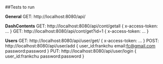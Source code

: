 ##Tests to run

**General**
GET: http://localhost:8080/api/

**DashContents**
GET: http://localhost:8080/api/cont/getall
{
    x-access-token: ...
}
GET: http://localhost:8080/api/cont/get?id=1
{
    x-access-token: ...
}

**Users**
GET: http://localhost:8080/api/user/get/
{
    x-access-token: ...
}
POST: http://localhost:8080/api/user/add
{
    user_id:frankchu
    email:fc@gmail.com
    password:password
}
PUT: http://localhost:8080/api/user/login
{
    user_id:frankchu
    password:password
}